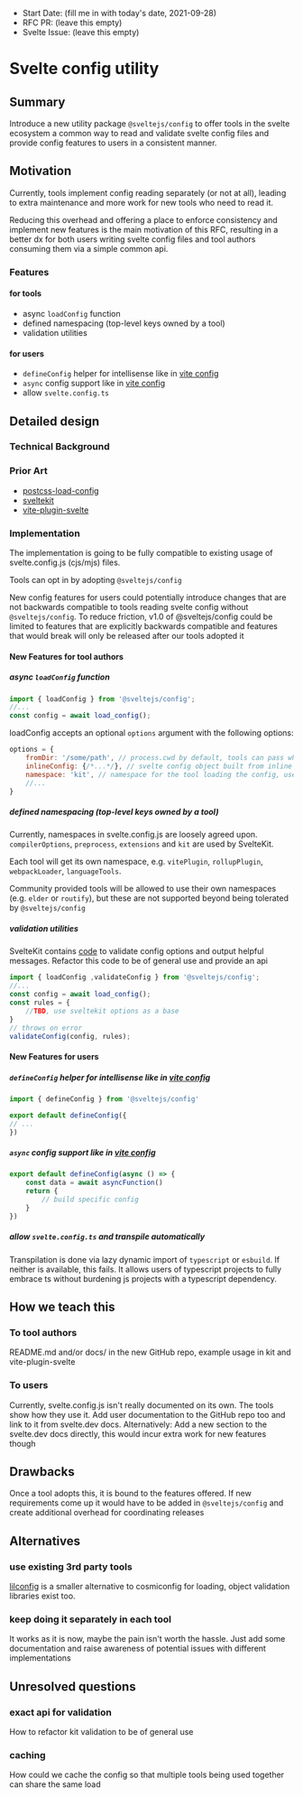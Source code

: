 - Start Date: (fill me in with today's date, 2021-09-28)
- RFC PR: (leave this empty)
- Svelte Issue: (leave this empty)

# Svelte config utility

## Summary

Introduce a new utility package `@sveltejs/config` to offer tools in the svelte ecosystem a common way
to read and validate svelte config files and provide config features to users in a consistent manner.

## Motivation

Currently, tools implement config reading separately (or not at all),
leading to extra maintenance and more work for new tools who need to read it.

Reducing this overhead and offering a place to enforce consistency
and implement new features is the main motivation of this RFC,
resulting in a better dx for both users writing svelte config files
and tool authors consuming them via a simple common api.

### Features

#### for tools
* async `loadConfig` function
* defined namespacing (top-level keys owned by a tool)
* validation utilities

#### for users
* `defineConfig` helper for intellisense like in [vite config](https://vitejs.dev/config/#config-intellisense)
* `async` config support like in [vite config](https://vitejs.dev/config/#async-config)
* allow `svelte.config.ts`


## Detailed design

### Technical Background

### Prior Art
* [postcss-load-config](https://github.com/postcss/postcss-load-config)
* [sveltekit](https://github.com/sveltejs/kit/tree/master/packages/kit/src/core/config)
* [vite-plugin-svelte](https://github.com/sveltejs/vite-plugin-svelte/blob/main/packages/vite-plugin-svelte/src/utils/load-svelte-config.ts)

### Implementation

The implementation is going to be fully compatible to existing usage of svelte.config.js (cjs/mjs) files.

Tools can opt in by adopting `@sveltejs/config`

New config features for users could potentially introduce changes that are not backwards compatible
to tools reading svelte config without `@sveltejs/config`.
To reduce friction, v1.0 of @sveltejs/config could be limited to features that are explicitly backwards compatible
and features that would break will only be released after our tools adopted it

#### New Features for tool authors

##### async `loadConfig` function
```js
import { loadConfig } from '@sveltejs/config';
//...
const config = await load_config();
```

loadConfig accepts an optional `options` argument with the following options:
```js
options = {
    fromDir: '/some/path', // process.cwd by default, tools can pass what they need, eg vite root
    inlineConfig: {/*...*/}, // svelte config object built from inline options eg cli args passed to the tool. merged in
    namespace: 'kit', // namespace for the tool loading the config, useful for advanced features
    //...
}
```

##### defined namespacing (top-level keys owned by a tool)

Currently, namespaces in svelte.config.js are loosely agreed upon. 
`compilerOptions`, `preprocess`, `extensions` and `kit` are used by SvelteKit.

Each tool will get its own namespace, e.g. `vitePlugin`, `rollupPlugin`, `webpackLoader`, `languageTools`.

Community provided tools will be allowed to use their own namespaces (e.g. `elder` or `routify`),
but these are not supported beyond being tolerated by `@sveltejs/config`

##### validation utilities

SvelteKit contains [code](https://github.com/sveltejs/kit/blob/master/packages/kit/src/core/config/options.js) to validate config options and output helpful messages. 
Refactor this code to be of general use and provide an api

```js
import { loadConfig ,validateConfig } from '@sveltejs/config';
//...
const config = await load_config();
const rules = {
    //TBD, use sveltekit options as a base
}
// throws on error
validateConfig(config, rules);
```

#### New Features for users

##### `defineConfig` helper for intellisense like in [vite config](https://vitejs.dev/config/#config-intellisense)
```js
import { defineConfig } from '@sveltejs/config'

export default defineConfig({
// ...
})
```

##### `async` config support like in [vite config](https://vitejs.dev/config/#async-config)
```js
export default defineConfig(async () => {
    const data = await asyncFunction()
    return {
        // build specific config
    }
})
```

##### allow `svelte.config.ts` and transpile automatically

Transpilation is done via lazy dynamic import of `typescript` or `esbuild`. If neither is available, this fails.
It allows users of typescript projects to fully embrace ts without burdening js projects with a typescript dependency.


## How we teach this

### To tool authors

README.md and/or docs/ in the new GitHub repo, example usage in kit and vite-plugin-svelte

### To users

Currently, svelte.config.js isn't really documented on its own. The tools show how they use it.
Add user documentation to the GitHub repo too and link to it from svelte.dev docs.
Alternatively: Add a new section to the svelte.dev docs directly, this would incur extra work for new features though


## Drawbacks

Once a tool adopts this, it is bound to the features offered. 
If new requirements come up it would have to be added in `@sveltejs/config`
and create additional overhead for coordinating releases

## Alternatives

### use existing 3rd party tools
[lilconfig](https://github.com/antonk52/lilconfig) is a smaller alternative to cosmiconfig for loading,
object validation libraries exist too.

### keep doing it separately in each tool

It works as it is now, maybe the pain isn't worth the hassle.
Just add some documentation and raise awareness of potential issues with different implementations

## Unresolved questions

### exact api for validation

How to refactor kit validation to be of general use

### caching

How could we cache the config so that multiple tools being used together can share the same load